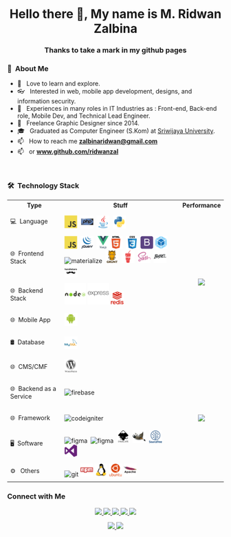 <h1 align="center">Hello there 👋, My name is M. Ridwan Zalbina</h1>  

<h3 align="center">Thanks to take a mark in my github pages</h3>

<h3> 👨 &nbsp;About Me </h3>

- 🤔 &nbsp; Love to learn and explore.
- 👓 &nbsp; Interested in web, mobile app development, designs, and information security.
- 💼 &nbsp; Experiences in many roles in IT Industries as : Front-end, Back-end role, Mobile Dev, and Technical Lead Engineer.
- 💼 &nbsp; Freelance Graphic Designer since 2014.
- 🎓 &nbsp; Graduated as Computer Engineer (S.Kom) at [Sriwijaya University](https://unsri.ac.id).
- 📫 &nbsp; How to reach me **zalbinaridwan@gmail.com**
- 📫 &nbsp; or **www.github.com/ridwanzal**
<br/>
<h3> 🛠 &nbsp;Technology Stack</h3>
<table>
	<tbody>
		<tr>
			<th>Type</th>
			<th>Stuff</th>
			<th>Performance</th>
		</tr>
		<tr>
			<td><p align="left">💻 &nbsp;Language</p></td>
			<td>
<img src="https://raw.githubusercontent.com/devicons/devicon/master/icons/javascript/javascript-original.svg" alt="javascript" width="30" height="30"/>&nbsp;
<img src="https://raw.githubusercontent.com/devicons/devicon/master/icons/php/php-original.svg" alt="php" width="30" height="30"/>&nbsp;
<img src="https://raw.githubusercontent.com/devicons/devicon/master/icons/java/java-original.svg" alt="java" width="30" height="30"/>&nbsp;
<img src="https://raw.githubusercontent.com/devicons/devicon/master/icons/python/python-original.svg" alt="python" width="30" height="30"/></td>
			<td rowspan="5">
			<p align="center">
				<a href="https://github.com/ridwanzal">
					<img height="180em" src="https://github-readme-stats.vercel.app/api/top-langs/?username=ridwanzal&theme=vue&layout=compact" />
				</a>
				</p>
			</td>
		</tr>
		<tr>
			<td><p align="left">🌐 &nbsp;Frontend Stack</p></td>
			<td>
<img src="https://raw.githubusercontent.com/devicons/devicon/master/icons/javascript/javascript-original.svg" alt="grunt" width="30" height="30"/>&nbsp;
<img src="https://raw.githubusercontent.com/devicons/devicon/master/icons/jquery/jquery-original-wordmark.svg" alt="vuejs" width="30" height="30"/>&nbsp;
<img src="https://raw.githubusercontent.com/devicons/devicon/master/icons/vuejs/vuejs-original-wordmark.svg" alt="vuejs" width="30" height="30"/><img src="https://raw.githubusercontent.com/devicons/devicon/master/icons/html5/html5-original-wordmark.svg" alt="html5" width="30" height="30"/>&nbsp;
<img src="https://raw.githubusercontent.com/devicons/devicon/master/icons/css3/css3-original-wordmark.svg" alt="css3" width="30" height="30"/>&nbsp;<img src="https://raw.githubusercontent.com/devicons/devicon/master/icons/bootstrap/bootstrap-plain.svg" alt="bootstrap" width="30" height="30"/>&nbsp;<img src="https://raw.githubusercontent.com/devicons/devicon/master/icons/webpack/webpack-original.svg" alt="webpack" width="30" height="30"/>&nbsp;<img src="https://raw.githubusercontent.com/prplx/svg-logos/5585531d45d294869c4eaab4d7cf2e9c167710a9/svg/materialize.svg" alt="materialize" width="30" height="30"/>
&nbsp;<img src="https://raw.githubusercontent.com/devicons/devicon/master/icons/grunt/grunt-original-wordmark.svg" alt="grunt" width="30" height="30"/>
&nbsp;<img src="https://raw.githubusercontent.com/devicons/devicon/master/icons/gulp/gulp-plain.svg" alt="grunt" width="30" height="30"/>
&nbsp;<img src="https://raw.githubusercontent.com/devicons/devicon/master/icons/sass/sass-original.svg" alt="grunt" width="30" height="30"/>&nbsp;
<img src="https://raw.githubusercontent.com/devicons/devicon/master/icons/babel/babel-plain.svg" alt="grunt" width="30" height="30"/>&nbsp;
<img src="https://raw.githubusercontent.com/devicons/devicon/master/icons/handlebars/handlebars-original-wordmark.svg" alt="grunt" width="30" height="30"/>
</td>
		</tr>
		<tr>
			<td><p align="left">🌐 &nbsp;Backend Stack</p></td>
			<td><img src="https://raw.githubusercontent.com/devicons/devicon/master/icons/nodejs/nodejs-original-wordmark.svg" alt="nodejs" width="50"/>&nbsp;<img src="https://raw.githubusercontent.com/devicons/devicon/master/icons/express/express-original-wordmark.svg" alt="express" width="50" />&nbsp;<img src="https://raw.githubusercontent.com/devicons/devicon/master/icons/redis/redis-plain-wordmark.svg" alt="express" width="30" height="30"/>
			</td>
		</tr>
		<tr>
			<td><p align="left"> 🌐 &nbsp;Mobile App</p></td>
			<td><img src="https://raw.githubusercontent.com/devicons/devicon/master/icons/android/android-original-wordmark.svg" alt="android" width="30" height="30"/></td>
		</tr>
		<tr>
			<td><p align="left">🛢 &nbsp;Database</p></td>
			<td><img src="https://raw.githubusercontent.com/devicons/devicon/master/icons/mysql/mysql-original-wordmark.svg" alt="mysql" width="30" height="30"/></td>
		</tr>
		<tr>
			<td><p align="left">🌐 &nbsp;CMS/CMF</p></td>
			<td><img src="https://raw.githubusercontent.com/devicons/devicon/master/icons/wordpress/wordpress-plain-wordmark.svg" alt="wordpress" width="30" height="30"/> </td>
			<td rowspan="5">
				<p align="center">
					<a href="https://github.com/ridwanzal">
					<img height="180em" src="https://github-readme-stats.vercel.app/api?username=ridwanzal&theme=vue&show_icons=true&include_all_commits=true&count_private=true" />
					</a>
				</p>
			</td>
		</tr>
		<tr>
			<td><p align="left">🌐 &nbsp;Backend as a Service</p></td>
			<td><img src="https://www.vectorlogo.zone/logos/firebase/firebase-icon.svg" alt="firebase" width="30" height="30"/></td>
		</tr>
		<tr>
			<td><p align="left">🌐 &nbsp;Framework</p></td>
			<td> 
				<img src="https://cdn.worldvectorlogo.com/logos/codeigniter.svg" alt="codeigniter" width="30" height="30"/> </td>
		</tr>
		<tr>
			<td><p align="left">🖥 &nbsp;Software</p></td>
			<td><img src="https://www.vectorlogo.zone/logos/figma/figma-icon.svg" alt="figma" width="30" height="30"/>&nbsp;
				<img src="https://www.vectorlogo.zone/logos/sketchapp/sketchapp-icon.svg" alt="figma" width="30" height="30"/>&nbsp;
			<img src="https://raw.githubusercontent.com/devicons/devicon/master/icons/inkscape/inkscape-plain-wordmark.svg" alt="inkscape" width="30" height="30"/>&nbsp;
			<img src="https://raw.githubusercontent.com/devicons/devicon/master/icons/gimp/gimp-original.svg" alt="figma" width="30" height="30"/>&nbsp;
			<img src="https://raw.githubusercontent.com/devicons/devicon/master/icons/sourcetree/sourcetree-original-wordmark.svg" alt="figma" width="30" height="30"/>&nbsp;
			<img src="https://raw.githubusercontent.com/devicons/devicon/master/icons/visualstudio/visualstudio-plain.svg" alt="figma" width="30" height="30"/>&nbsp;
			</td>
		</tr>
		<tr>
			<td><p align="left">⚙️ &nbsp; Others</p></td>
			<td><img src="https://www.vectorlogo.zone/logos/git-scm/git-scm-icon.svg" alt="git" width="30" height="30"/>
			<img src="https://raw.githubusercontent.com/devicons/devicon/master/icons/npm/npm-original-wordmark.svg" alt="git" width="30" height="30"/> 
			<img src="https://raw.githubusercontent.com/devicons/devicon/master/icons/linux/linux-original.svg" alt="git" width="30" height="30"/>
			<img src="https://raw.githubusercontent.com/devicons/devicon/master/icons/ubuntu/ubuntu-plain-wordmark.svg" alt="git" width="30" height="30"/> 
			<img src="https://raw.githubusercontent.com/devicons/devicon/master/icons/apache/apache-original-wordmark.svg" alt="git" width="30" height="30"/>
			</td>
		</tr>
	</tbody>
</table>

<h3> Connect with Me </h3>
<p align="center">
	<a href="https://ridwanzal.com">
		<img src="https://img.shields.io/badge/-ridwanzal.com-3423A6?style=flat-square&logo=Google-Chrome&logoColor=white"/>
	</a>
	<a href="https://www.linkedin.com/in/mridwanzalbina/">
		<img src="https://img.shields.io/badge/-M%20Ridwan%20Zalbina-0077B5?style=flat-square&logo=Linkedin&logoColor=white"/>
	</a>
	<a href="mailto:zalbinaridwan@gmail.com">
		<img src="https://img.shields.io/badge/-zalbinaridwan@gmail.com-D14836?style=flat-square&logo=Gmail&logoColor=white"/>
	</a>
	<a href="https://instagram.com/ridwanzal">
		<img src="https://img.shields.io/badge/-@ridwanzal-E4405F?style=flat-square&logo=Instagram&logoColor=white"/>
	</a>
	<a href="https://www.github.com/ridwanzal">
		<img src="https://img.shields.io/github/followers/ridwanzal?style=flat-square&logo=Github&logoColor=white"/>
	</a>
</p>

<p align="center">
	<a href="https://github.com/ridwanzal/ridwanzal/issues/new?template=Guestbook_entry.md&title=Adding+<username>+to+guestbook">
		<img src="https://img.shields.io/badge/-Write%20into%20my%20guest%20book-red?style=flat-round"/>
	</a>
	<a href="https://komarev.com/ghpvc/?username=ridwanzal">
		<img src="https://komarev.com/ghpvc/?username=ridwanzal"/>
	</a>
</p>

